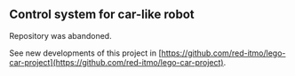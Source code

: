 ## Control system for car-like robot

Repository was abandoned.

See new developments of this project in [https://github.com/red-itmo/lego-car-project](https://github.com/red-itmo/lego-car-project).
